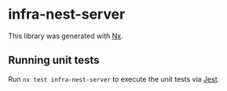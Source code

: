 # infra-nest-server

This library was generated with [Nx](https://nx.dev).

## Running unit tests

Run `nx test infra-nest-server` to execute the unit tests via [Jest](https://jestjs.io).
